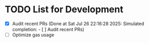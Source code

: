 # TODO List for Development

- [x] Audit recent PRs  (Done at Sat Jul 26 22:16:28 2025: Simulated completion: - [ ] Audit recent PRs)
- [ ] Optimize gas usage